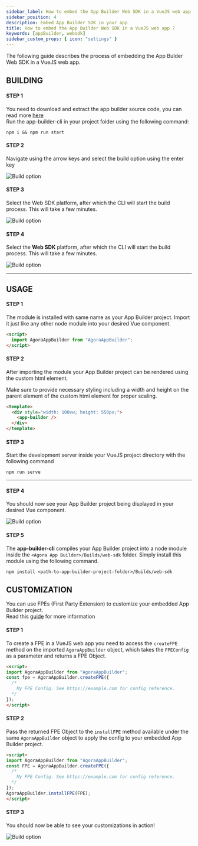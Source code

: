 ```yaml
---
sidebar_label: How to embed the App Builder Web SDK in a VueJS web app ?
sidebar_position: 4
description: Embed App Builder SDK in your app
title: How to embed the App Builder Web SDK in a VueJS web app ?
keywords: [appBuilder, websdk]
sidebar_custom_props: { icon: "settings" }
---
```


The following guide describes the process of embedding the App Bulder Web SDK in a VueJS web app.

## BUILDING

#### STEP 1

You need to download and extract the app builder source code, you can read more [here](https://appbuilder.agora.io/docs/Frontend/Web-guide)<br/> Run the app-builder-cli in your project folder using the following command:

```shell
npm i && npm run start
```

#### STEP 2

Navigate using the arrow keys and select the build option using the enter key

<image alt="Build option" lightImageSrc="sdk/vue/1.png" darkImageSrc="sdk/vue/1.png" />

#### STEP 3

Select the Web SDK platform, after which the CLI will start the build process. This will take a few minutes.

<image alt="Build option" lightImageSrc="sdk/vue/2.png" darkImageSrc="sdk/vue/2.png" />

#### STEP 4

Select the <strong>Web SDK</strong> platform, after which the CLI will start the build process. This will take a few minutes.

<image alt="Build option" lightImageSrc="sdk/vue/3.png" darkImageSrc="sdk/vue/3.png" />

<hr/>

## USAGE

#### STEP 1

The module is installed with same name as your App Builder project. Import it just like any other node module into your desired Vue component.

```html
<script>
  import AgoraAppBuilder from "AgoraAppBuilder";
</script>
```

#### STEP 2

After importing the module your App Builder project can be rendered using the <app-builder /> custom html element.

Make sure to provide necessary styling including a width and height on the parent element of the custom html element for proper scaling.

```html {2-4}
<template>
  <div style="width: 100vw; height: 550px;">
    <app-builder />
  </div>
</template>
```

#### STEP 3

Start the development server inside your VueJS project directory with the following command

`npm run serve`

<hr/>

#### STEP 4

You should now see your App Builder project being displayed in your desired Vue component.

<image alt="Build option" lightImageSrc="sdk/vue/5.png" darkImageSrc="sdk/vue/5.png" />

#### STEP 5

The **app-builder-cli** compiles your App Builder project into a node module inside the `<Agora App Builder>/Builds/web-sdk` folder. Simply install this module using the following command.

<!-- RHS -->

```shell
npm install <path-to-app-builder-project-folder>/Builds/web-sdk
```

## CUSTOMIZATION

You can use FPEs (First Party Extension) to customize your embedded App Builder project.<br/>
Read this [guide](https://appbuilder.agora.io/docs/Frontend/Web-guide) for more information

#### STEP 1

<!-- LHS -->

To create a FPE in a VueJS web app you need to access the `createFPE` method on the imported `AgoraAppBuilder` object, which takes the `FPEConfig` as a parameter and returns a FPE Object.

<!-- RHS -->

```html showLineNumbers {3-7}
<script>
import AgoraAppBuilder from "AgoraAppBuilder";
const fpe = AgoraAppBuilder.createFPE({
  /*
    My FPE Config. See https://example.com for config reference.
  */
});
</script>
```

#### STEP 2

<!-- LHS -->

Pass the returned FPE Object to the `installFPE` method available under the same `AgoraAppBuilder` object to apply the config to your embedded App Builder project.

<!-- RHS -->

```html showLineNumbers {8}
<script>
import AgoraAppBuilder from "AgoraAppBuilder";
const FPE = AgoraAppBuilder.createFPE({
  /*
    My FPE Config. See https://example.com for config reference.
  */
});
AgoraAppBuilder.installFPE(FPE);
</script>
```

#### STEP 3

<!-- LHS -->

You should now be able to see your customizations in action!

<!-- RHS -->

<!-- ![Website with App Builder embedded customized](./6.png) -->
<image alt="Build option" lightImageSrc="sdk/vue/6.png" darkImageSrc="sdk/vue/6.png" />

